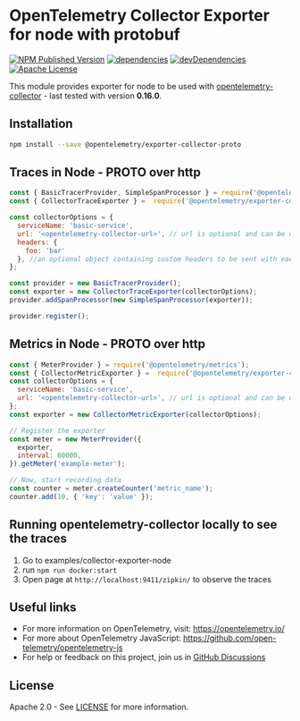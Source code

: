 # OpenTelemetry Collector Exporter for node with protobuf

[![NPM Published Version][npm-img]][npm-url]
[![dependencies][dependencies-image]][dependencies-url]
[![devDependencies][devDependencies-image]][devDependencies-url]
[![Apache License][license-image]][license-image]

This module provides exporter for node to be used with [opentelemetry-collector][opentelemetry-collector-url] - last tested with version **0.16.0**.

## Installation

```bash
npm install --save @opentelemetry/exporter-collector-proto
```

## Traces in Node - PROTO over http

```js
const { BasicTracerProvider, SimpleSpanProcessor } = require('@opentelemetry/tracing');
const { CollectorTraceExporter } =  require('@opentelemetry/exporter-collector-proto');

const collectorOptions = {
  serviceName: 'basic-service',
  url: '<opentelemetry-collector-url>', // url is optional and can be omitted - default is http://localhost:55681/v1/trace
  headers: {
    foo: 'bar'
  }, //an optional object containing custom headers to be sent with each request will only work with http
};

const provider = new BasicTracerProvider();
const exporter = new CollectorTraceExporter(collectorOptions);
provider.addSpanProcessor(new SimpleSpanProcessor(exporter));

provider.register();

```

## Metrics in Node - PROTO over http

```js
const { MeterProvider } = require('@opentelemetry/metrics');
const { CollectorMetricExporter } =  require('@opentelemetry/exporter-collector-proto');
const collectorOptions = {
  serviceName: 'basic-service',
  url: '<opentelemetry-collector-url>', // url is optional and can be omitted - default is http://localhost:55681/v1/metrics
};
const exporter = new CollectorMetricExporter(collectorOptions);

// Register the exporter
const meter = new MeterProvider({
  exporter,
  interval: 60000,
}).getMeter('example-meter');

// Now, start recording data
const counter = meter.createCounter('metric_name');
counter.add(10, { 'key': 'value' });

```

## Running opentelemetry-collector locally to see the traces

1. Go to examples/collector-exporter-node
2. run `npm run docker:start`
3. Open page at `http://localhost:9411/zipkin/` to observe the traces

## Useful links

- For more information on OpenTelemetry, visit: <https://opentelemetry.io/>
- For more about OpenTelemetry JavaScript: <https://github.com/open-telemetry/opentelemetry-js>
- For help or feedback on this project, join us in [GitHub Discussions][discussions-url]

## License

Apache 2.0 - See [LICENSE][license-url] for more information.

[discussions-url]: https://github.com/open-telemetry/opentelemetry-js/discussions
[license-url]: https://github.com/open-telemetry/opentelemetry-js/blob/master/LICENSE
[license-image]: https://img.shields.io/badge/license-Apache_2.0-green.svg?style=flat
[dependencies-image]: https://david-dm.org/open-telemetry/opentelemetry-js/status.svg?path=packages/opentelemetry-exporter-collector-proto
[dependencies-url]: https://david-dm.org/open-telemetry/opentelemetry-js?path=packages%2Fopentelemetry-exporter-collector-proto
[devDependencies-image]: https://david-dm.org/open-telemetry/opentelemetry-js/dev-status.svg?path=packages/opentelemetry-exporter-collector-proto
[devDependencies-url]: https://david-dm.org/open-telemetry/opentelemetry-js?path=packages%2Fopentelemetry-exporter-collector-proto&type=dev
[npm-url]: https://www.npmjs.com/package/@opentelemetry/exporter-collector-proto
[npm-img]: https://badge.fury.io/js/%40opentelemetry%2Fexporter-collector-proto.svg
[opentelemetry-collector-url]: https://github.com/open-telemetry/opentelemetry-collector

